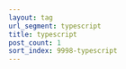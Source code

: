 ```yaml
---
layout: tag
url_segment: typescript
title: typescript
post_count: 1
sort_index: 9998-typescript
---
```

